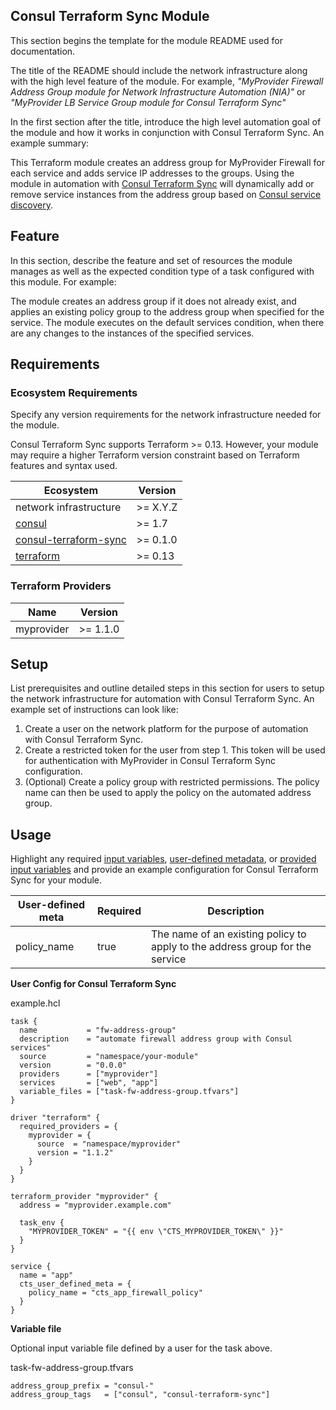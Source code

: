 ## Consul Terraform Sync Module <!-- update module title -->

This section begins the template for the module README used for documentation.

The title of the README should include the network infrastructure along with the high level feature of the module. For example, _"MyProvider Firewall Address Group module for Network Infrastructure Automation (NIA)"_ or _"MyProvider LB Service Group module for Consul Terraform Sync"_

In the first section after the title, introduce the high level automation goal of the module and how it works in conjunction with Consul Terraform Sync. An example summary:

This Terraform module creates an address group for MyProvider Firewall for each service and adds service IP addresses to the groups. Using the module in automation with [Consul Terraform Sync](https://www.consul.io/docs/nia) will dynamically add or remove service instances from the address group based on [Consul service discovery](https://www.consul.io/).

<!-- end replace -->

## Feature

<!-- replace template instructions below with your content -->

In this section, describe the feature and set of resources the module manages as well as the expected condition type of a task configured with this module. For example:

The module creates an address group if it does not already exist, and applies an existing policy group to the address group when specified for the service. The module executes on the default services condition, when there are any changes to the instances of the specified services.

<!-- end -->

## Requirements

### Ecosystem Requirements

<!-- replace template instructions below with your content -->

Specify any version requirements for the network  infrastructure needed for the module.

Consul Terraform Sync supports Terraform >= 0.13. However, your module may require a higher Terraform version constraint based on Terraform features and syntax used.

<!-- end -->

| Ecosystem | Version |
|-----------|---------|
| network infrastructure | >= X.Y.Z |
| [consul](https://www.consul.io/downloads) | >= 1.7 |
| [consul-terraform-sync](https://www.consul.io/docs/nia) | >= 0.1.0 |
| [terraform](https://www.terraform.io) | >= 0.13 |

### Terraform Providers

| Name | Version |
|------|---------|
| myprovider | >= 1.1.0 |

## Setup

<!-- replace template instructions below with your content -->

List prerequisites and outline detailed steps in this section for users to setup the network infrastructure for automation with Consul Terraform Sync. An example set of instructions can look like:

1. Create a user on the network platform for the purpose of automation with Consul Terraform Sync.
1. Create a restricted token for the user from step 1. This token will be used for authentication with MyProvider in Consul Terraform Sync configuration.
1. (Optional) Create a policy group with restricted permissions. The policy name can then be used to apply the policy on the automated address group.

<!-- end -->

## Usage

<!-- begin template instructions replace -->

Highlight any required [input variables](https://consul.io/docs/nia/configuration#variable_files), [user-defined metadata](https://consul.io/docs/nia/configuration#cts_user_defined_meta), or [provided input variables](https://consul.io/docs/nia/terraform-modules#optional-input-variables) and provide an example configuration for Consul Terraform Sync for your module.

<!-- end -->

| User-defined meta | Required | Description |
|-------------------|----------|-------------|
| policy_name | true | The name of an existing policy to apply to the address group for the service |

**User Config for Consul Terraform Sync**

example.hcl
```hcl
task {
  name           = "fw-address-group"
  description    = "automate firewall address group with Consul services"
  source         = "namespace/your-module"
  version        = "0.0.0"
  providers      = ["myprovider"]
  services       = ["web", "app"]
  variable_files = ["task-fw-address-group.tfvars"]
}

driver "terraform" {
  required_providers = {
    myprovider = {
      source  = "namespace/myprovider"
      version = "1.1.2"
    }
  }
}

terraform_provider "myprovider" {
  address = "myprovider.example.com"

  task_env {
    "MYPROVIDER_TOKEN" = "{{ env \"CTS_MYPROVIDER_TOKEN\" }}"
  }
}

service {
  name = "app"
  cts_user_defined_meta = {
    policy_name = "cts_app_firewall_policy"
  }
}
```

**Variable file**

Optional input variable file defined by a user for the task above.

task-fw-address-group.tfvars
```hcl
address_group_prefix = "consul-"
address_group_tags   = ["consul", "consul-terraform-sync"]
```
